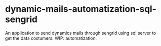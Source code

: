 # dynamic-mails-automatization-sql-sengrid
An application to send dynamics mails through sengrid using sql server to get the data costumers. WIP: automatization. 
